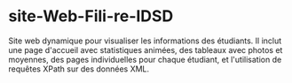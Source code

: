 # site-Web-Fili-re-IDSD
Site web dynamique pour visualiser les informations des étudiants. Il inclut une page d'accueil avec statistiques animées, des tableaux avec photos et moyennes, des pages individuelles pour chaque étudiant, et l'utilisation de requêtes XPath sur des données XML.
